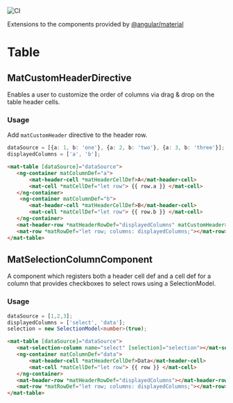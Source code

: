 ![CI](https://github.com/pweyrich/angular-material-extensions/workflows/CI/badge.svg?branch=master)

Extensions to the components provided by [@angular/material](https://material.angular.io/)

# Table

## MatCustomHeaderDirective
Enables a user to customize the order of columns via drag & drop on the table header cells.

### Usage
Add `matCustomHeader` directive to the header row.

```ts
dataSource = [{a: 1, b: 'one'}, {a: 2, b: 'two'}, {a: 3, b: 'three'}];
displayedColumns = ['a', 'b'];
```

```html
<mat-table [dataSource]="dataSource">
   <ng-container matColumnDef="a">
       <mat-header-cell *matHeaderCellDef>A</mat-header-cell>
       <mat-cell *matCellDef="let row"> {{ row.a }} </mat-cell>
   </ng-container>
    <ng-container matColumnDef="b">
       <mat-header-cell *matHeaderCellDef>B</mat-header-cell>
       <mat-cell *matCellDef="let row"> {{ row.b }} </mat-cell>
   </ng-container>
   <mat-header-row *matHeaderRowDef="displayedColumns" matCustomHeader></mat-header-row>
   <mat-row *matRowDef="let row; columns: displayedColumns;"></mat-row>
</mat-table>
```

## MatSelectionColumnComponent
A component which registers both a header cell def and a cell def for a column that provides checkboxes to select rows using a SelectionModel.

### Usage
```ts
dataSource = [1,2,3];
displayedColumns = ['select', 'data'];
selection = new SelectionModel<number>(true);
```

```html
<mat-table [dataSource]="dataSource">
   <mat-selection-column name="select" [selection]="selection"></mat-selection-column>
   <ng-container matColumnDef="data">
       <mat-header-cell *matHeaderCellDef>Data</mat-header-cell>
       <mat-cell *matCellDef="let row"> {{ row }} </mat-cell>
   </ng-container>
   <mat-header-row *matHeaderRowDef="displayedColumns"></mat-header-row>
   <mat-row *matRowDef="let row; columns: displayedColumns;"></mat-row>
</mat-table>
```
